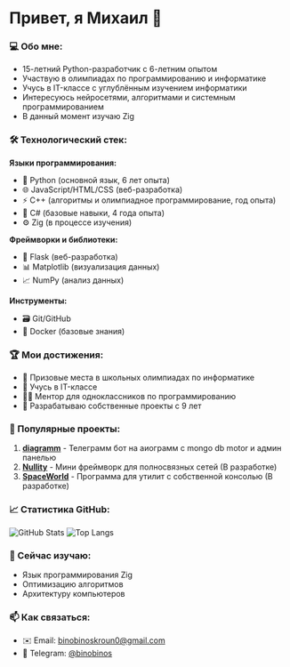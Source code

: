 # Привет, я Михаил 👋 

### 💻 Обо мне:
- 15-летний Python-разработчик с 6-летним опытом
- Участвую в олимпиадах по программированию и информатике
- Учусь в IT-классе с углублённым изучением информатики
- Интересуюсь нейросетями, алгоритмами и системным программированием
- В данный момент изучаю Zig 

### 🛠 Технологический стек:
**Языки программирования:**
- 🐍 Python (основной язык, 6 лет опыта)
- 🌐 JavaScript/HTML/CSS (веб-разработка)
- ⚡ C++ (алгоритмы и олимпиадное программирование, год опыта)
- 💠 C# (базовые навыки, 4 года опыта)
- ⚙ Zig (в процессе изучения)

**Фреймворки и библиотеки:**
- 🚀 Flask (веб-разработка)
- 📊 Matplotlib (визуализация данных)
- 📈 NumPy (анализ данных)

**Инструменты:**
- 🗃 Git/GitHub
- 🐳 Docker (базовые знания)

### 🏆 Мои достижения:
- 🥇 Призовые места в школьных олимпиадах по информатике
- 🏅 Учусь в IT-классе 
- 👨‍🏫 Ментор для одноклассников по программированию
- 🧠 Разрабатываю собственные проекты с 9 лет

### 📂 Популярные проекты:
1. **[diagramm](https://github.com/Binobinos/diagramm)** - Телеграмм бот на аиограмм с mongo db motor и админ панелью
2. **[Nullity](https://github.com/Binobinos/Nullity)** - Мини фреймворк для полносвязных сетей (В разработке)
3. **[SpaceWorld](https://github.com/Binobinos/SpaceWorld)** - Программа для утилит с собственной консолью (В разработке)

### 📈 Статистика GitHub:
![GitHub Stats](https://github-readme-stats.vercel.app/api?username=Binobinos&show_icons=true&theme=radical&hide_border=true)
![Top Langs](https://github-readme-stats.vercel.app/api/top-langs/?username=Binobinos&layout=compact&theme=radical&hide_border=true)

### 🌱 Сейчас изучаю:
- Язык программирования Zig
- Оптимизацию алгоритмов
- Архитектуру компьютеров

### 📫 Как связаться:
- ✉️ Email: [binobinoskroun0@gmail.com](mailto:binobinoskroun0@gmail.com)
- 📱 Telegram: [@binobinos](https://t.me/binobinos)

